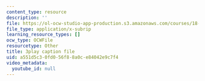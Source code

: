 ```yaml
---
content_type: resource
description: ''
file: https://ol-ocw-studio-app-production.s3.amazonaws.com/courses/18-06sc-linear-algebra-fall-2011/a551d5c30fd056f88a0ce84042e9c7f4_zWxhmBCdvFs.vtt
file_type: application/x-subrip
learning_resource_types: []
ocw_type: OCWFile
resourcetype: Other
title: 3play caption file
uid: a551d5c3-0fd0-56f8-8a0c-e84042e9c7f4
video_metadata:
  youtube_id: null
---
```

